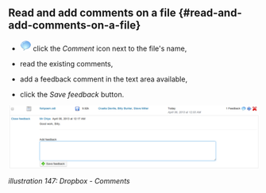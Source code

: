 ## Read and add comments on a file {#read-and-add-comments-on-a-file}

*   ![](../assets/graphics275.png) click the _Comment_ icon next to the file&#039;s name,

*   read the existing comments,

*   add a feedback comment in the text area available,

*   click the _Save feedback_ button.

![](../assets/images211.png)

*illustration 147: Dropbox - Comments*